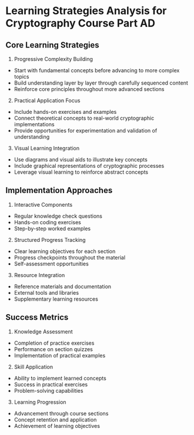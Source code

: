 # Learning Strategies Analysis for Cryptography Course Part AD

## Core Learning Strategies

1. Progressive Complexity Building
- Start with fundamental concepts before advancing to more complex topics
- Build understanding layer by layer through carefully sequenced content
- Reinforce core principles throughout more advanced sections

2. Practical Application Focus  
- Include hands-on exercises and examples
- Connect theoretical concepts to real-world cryptographic implementations
- Provide opportunities for experimentation and validation of understanding

3. Visual Learning Integration
- Use diagrams and visual aids to illustrate key concepts
- Include graphical representations of cryptographic processes
- Leverage visual learning to reinforce abstract concepts

## Implementation Approaches

1. Interactive Components
- Regular knowledge check questions
- Hands-on coding exercises
- Step-by-step worked examples

2. Structured Progress Tracking
- Clear learning objectives for each section
- Progress checkpoints throughout the material
- Self-assessment opportunities

3. Resource Integration
- Reference materials and documentation
- External tools and libraries
- Supplementary learning resources

## Success Metrics

1. Knowledge Assessment
- Completion of practice exercises
- Performance on section quizzes
- Implementation of practical examples

2. Skill Application
- Ability to implement learned concepts
- Success in practical exercises
- Problem-solving capabilities

3. Learning Progression
- Advancement through course sections
- Concept retention and application
- Achievement of learning objectives